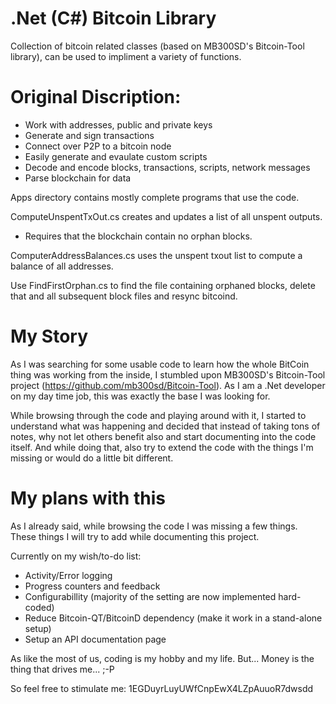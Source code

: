 .Net (C#) Bitcoin Library
============

Collection of bitcoin related classes (based on MB300SD's Bitcoin-Tool library), can be used to impliment
a variety of functions.

Original Discription:
============

* Work with addresses, public and private keys
* Generate and sign transactions
* Connect over P2P to a bitcoin node
* Easily generate and evaulate custom scripts
* Decode and encode blocks, transactions, scripts, network messages
* Parse blockchain for data

Apps directory contains mostly complete programs that use the code.

ComputeUnspentTxOut.cs creates and updates a list of all unspent outputs. 
- Requires that the blockchain contain no orphan blocks.

ComputerAddressBalances.cs uses the unspent txout list to compute a balance of all addresses.

Use FindFirstOrphan.cs to find the file containing orphaned blocks, delete that and all subsequent 
block files and resync bitcoind.

My Story
============

As I was searching for some usable code to learn how the whole BitCoin thing was working from the inside, I stumbled upon  MB300SD's Bitcoin-Tool project (https://github.com/mb300sd/Bitcoin-Tool). As I am a .Net developer on my day time job, this was exactly the base I was looking for.

While browsing through the code and playing around with it, I started to understand what was happening and decided that instead of taking tons of notes, why not let others benefit also and start documenting into the code itself. And while doing that, also try to extend the code with the things I'm missing or would do a little bit different.

My plans with this
============

As I already said, while browsing the code I was missing a few things. These things I will try to add while documenting this project.

Currently on my wish/to-do list:
* Activity/Error logging
* Progress counters and feedback
* Configurabillity (majority of the setting are now implemented hard-coded)
* Reduce Bitcoin-QT/BitcoinD dependency (make it work in a stand-alone setup)
* Setup an API documentation page
 

As like the most of us, coding is my hobby and my life. But... Money is the thing that drives me... ;-P

So feel free to stimulate me:  1EGDuyrLuyUWfCnpEwX4LZpAuuoR7dwsdd
